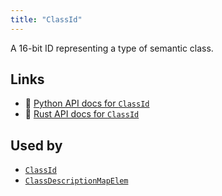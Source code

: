 ```yaml
---
title: "ClassId"
---
```


A 16-bit ID representing a type of semantic class.


## Links
 * 🐍 [Python API docs for `ClassId`](https://ref.rerun.io/docs/python/stable/common/datatypes#rerun.datatypes.ClassId)
 * 🦀 [Rust API docs for `ClassId`](https://docs.rs/rerun/latest/rerun/datatypes/struct.ClassId.html)


## Used by

* [`ClassId`](../components/class_id.md)
* [`ClassDescriptionMapElem`](../datatypes/class_description_map_elem.md)
